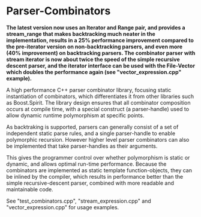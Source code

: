 Parser-Combinators
==================

<b>The latest version now uses an Iterator and Range pair, and provides a stream_range that makes backtracking much neater in the implementation, results in a 25% performance improvement compared to the pre-iterator version on non-backtracking parsers, and even more (40% improvement) on backtracking parsers. The combinator parser with stream iterator is now about twice the speed of the simple recursive descent parser, and the iterator interface can be used with the File-Vector which doubles the performance again (see "vector_expression.cpp" example).</b>

A high performance C++ parser combinator library, focusing static instantiation of combinators, which differentiates it from other libraries such as Boost.Spirit. The library design ensures that all combinator composition occurs at compile time, with a special construct (a parser-handle) used to allow dynamic runtime polymorphism at specific points.

As backtraking is supported, parsers can generally consist of a set of independent static parse rules, and a single parser-handle to enable polymorphic recursion. However higher level parser combinators can also be implemented that take parser-handles as their arguments.

This gives the programmer control over whether polymorphism is static or dynamic, and allows optimal run-time performance. Because the combinators are implemented as static template function-objects, they can be inlined by the compiler, which results in performance better than the simple recursive-descent parser, combined with more readable and maintainable code.

See "test_combinators.cpp", "stream_expression.cpp" and "vector_expression.cpp" for usage examples.
